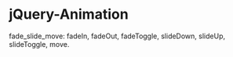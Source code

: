 # jQuery-Animation

fade_slide_move:  fadeIn, fadeOut, fadeToggle, slideDown, slideUp, slideToggle, move.

